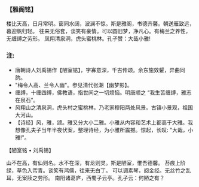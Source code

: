 ### 【雅阁铭】

楼比天高，日月常明。窗同水阔，波澜不惊。斯是雅阁，书德齐馨。朝送雁致远，暮迎帆归轻。
往来无俗套，谈笑有豪情。可以圆旧梦，净凡心。有梅兰之养性，无缠缚之劳形。
凤翔清泉洞，虎头蜜桃林。孔子赞：大哉小雅!

### 注:
- 唐朝诗人刘禹锡作【陋室铭】，字寡意深，千古传颂。余东施效颦，异曲同韵。
- "梅令人高、兰令人幽"。参见清代张潮【幽梦影】。
- 缠缚，十缠四缚，佛教语，指世间之一切烦恼。明唐顺之 “我生苦缠缚，雅志在泉石”。
- 风翔山之清泉洞，虎头村之蜜桃林，乃老家穆阳两处风景。古镇小景观，祖国大河山。
- 【诗经】风，雅，颂。雅又分大小二雅。小雅从内容和艺术上都高于大雅。我想像孔夫子当年半夜伏案，整理诗经，为小雅所震撼。惊起，长叹: "大哉，小雅!"。

【陋室铭 • 刘禹锡】

山不在高，有仙则名。水不在深，有龙则灵。斯是陋室，惟吾德馨。
苔痕上阶绿，草色入帘青。谈笑有鸿儒，往来无白丁。
可以调素琴，阅金经。无丝竹之乱耳，无案牍之劳形。
南阳诸葛庐，西蜀子云亭。孔子云：何陋之有？

